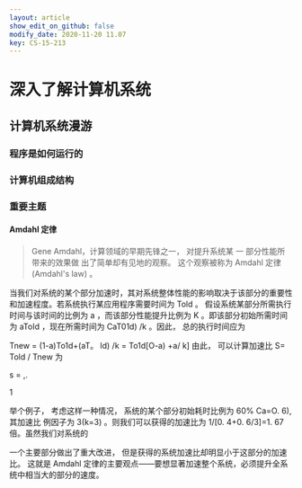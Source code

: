 ```yaml
---
layout: article
show_edit_on_github: false
modify_date: 2020-11-20 11.07
key: CS-15-213
---
```


# 深入了解计算机系统

## 计算机系统漫游

### 程序是如何运行的

### 计算机组成结构

### 重要主题

#### Amdahl 定律

> Gene Amdahl，计算领域的早期先锋之一， 对提升系统某 一 部分性能所带来的效果做 出了简单却有见地的观察。 这个观察被称为 Amdahl 定律 (Amdahl's law) 。

当我们对系统的某个部分加速时，其对系统整体性能的影响取决于该部分的重要性和加速程度。若系统执行某应用程序需要时间为 Told 。 假设系统某部分所需执行时间与该时间的比例为 a ，而该部分性能提升比例为 K 。即该部分初始所需时间为 aToId ，现在所需时间为 CaT01d) /k 。因此， 总的执行时间应为

Tnew = (1-a)To1d+(aT。 ld) /k = To1d[O-a) +a/ k] 由此， 可以计算加速比 S= Told / Tnew 为

s = ,.

1

举个例子， 考虑这样一种情况， 系统的某个部分初始耗时比例为 60% Ca=O. 6), 其加速比 例因子为 3(k=3) 。则我们可以获得的加速比为 1/[0. 4+0. 6/3]=1. 67 倍。虽然我们对系统的

一个主要部分做出了重大改进， 但是获得的系统加速比却明显小于这部分的加速比。 这就是 Amdahl 定律的主要观点——要想显著加速整个系统，必须提升全系统中相当大的部分的速度。